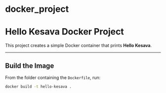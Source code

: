 # docker_project
# Hello Kesava Docker Project

This project creates a simple Docker container that prints **Hello Kesava**.

---

## Build the Image

From the folder containing the `Dockerfile`, run:

```bash
docker build -t hello-kesava .

